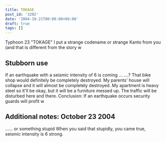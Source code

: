 ```yaml
---
title: TOKAGE
post_id: '3202'
date: '2004-10-21T00:00:00+09:00'
draft: true
tags: []
---
```


Typhoon 23 "TOKAGE" I put a strange codename or strange Kanto from you (and that is different from the story w

## Stubborn use

If an earthquake with a seismic intensity of 6 is coming ... ....? That bike shop would definitely be completely destroyed. My parents' house will collapse and it will almost be completely destroyed. My apartment is heavy steel so it'll be okay, but it will be a furniture messed up. The traffic will be disturbed here and there. Conclusion: If an earthquake occurs security guards will profit w

## Additional notes: October 23 2004

...... or something stupid When you said that stupidly, you came true, seismic intensity is 6 strong.
